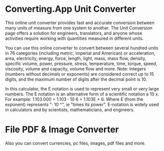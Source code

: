 # Converting.App Unit Converter

This online unit converter provides fast and accurate conversion between many units of measure from one system to another. The Unit Conversion page offers a solution for engineers, translators, and anyone whose activities require working with quantities measured in different units.

You can use this online converter to convert between several hundred units in 76 categories (including metric, imperial and American) or acceleration, area, electricity, energy, force, length, light, mass, mass flow, density, specific volume, power, pressure, stress, temperature, time, torque, speed, viscosity, volume and capacity, volume flow and more.
Note: Integers (numbers without decimals or exponents) are considered correct up to 15 digits, and the maximum number of digits after the decimal point is 10.

In this calculator, the E notation is used to represent very small or very large numbers. The E notation is an alternative form of a scientific notation a 10 x. For example: 1.103.000 = 1.103 · 10 6 = 1.103E + 6. Where E (from the exponent) represents "· 10 ^", ie "times its power". E-notation is widely used in calculators and by scientists, mathematicians, and engineers.

# File PDF & Image Converter
Also you can convert currencies, pc files, images, pdf files and more.
